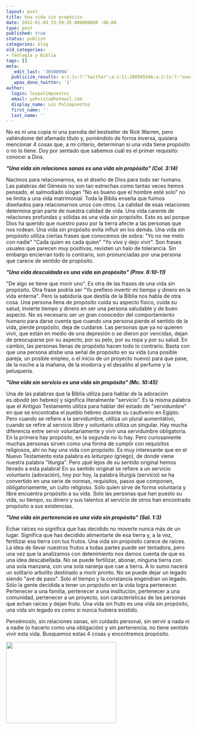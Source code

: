```yaml
---
layout: post
title: Una vida sin propósito
date: 2012-01-03 15:59:35.000000000 -06:00
type: post
published: true
status: publish
categories: blog
old_categories:
- Teología y Biblia
tags: []
meta:
  _edit_last: '30508904'
  publicize_results: a:1:{s:7:"twitter";a:1:{i:200585546;a:2:{s:7:"user_id";s:11:"Interludios";s:7:"post_id";s:18:"154230433909968896";}}}
  _wpas_done_twitter: '1'
author:
  login: lospalimpsestos
  email: yahvista@hotmail.com
  display_name: Los Palimpsestos
  first_name: ''
  last_name: ''
---
```

<p>No es ni una copia ni una parodia del bestseller de Rick Warren, pero valiéndome del afamado título y, poniéndolo de forma inversa, quisiera mencionar 4 cosas que, a mi criterio, determinan si una vida tiene propósito o no lo tiene. Doy por sentado que sabemos cuál es el primer requisito: conocer a Dios.</p>
<p><em><strong>"Una vida sin relaciones sanas es una vida sin propósito" (Col. 3:14)</strong></em></p>
<p>Nacimos para relacionarnos, es el diseño de Dios para todo ser humano. Las palabras del Génesis no son tan estrechas como tantas veces hemos pensado, el salmodiado slogan "No es bueno que el hombre esté solo" no se limita a una vida matrimonial. Toda la Biblia enseña que fuimos diseñados para relacionarnos unos con otros. La calidad de esas relaciones determina gran parte de nuestra calidad de vida. Una vida carente de relaciones profundas y sólidas es una vida sin propósito. Esto es así porque Dios ha querido que nuestro paso por la tierra afecte a las personas que nos rodean. Una vida sin propósito evita influir en los demás. Una vida sin propósito utiliza ciertas frases que conocemos de sobra: "Yo no me meto con nadie" "Cada quien es cada quien" "Yo vivo y dejo vivir". Son frases usuales que parecen muy positivas, revisten un halo de tolerancia. Sin embargo encierran todo lo contrario, son pronunciadas por una persona que carece de sentido de propósito.</p>
<p><em><strong>"Una vida descuidada es una vida sin propósito" (Prov. 6:10-11)</strong></em></p>
<p>"De algo se tiene que morir uno". Es otra de las frases de una vida sin propósito. Otra frase podría ser "Yo prefiero invertir mi tiempo y dinero en la vida enterna". Pero la sabiduría que destila de la Biblia nos habla de otra cosa. Una persona llena de propósito cuida su aspecto fìsico, cuida su salud, invierte tiempo y dinero en ser una persona saludable y de buen aspecto. No es necesario ser un gran conocedor del comportamiento humano para darse cuenta que cuando una persona pierde el sentido de la vida, pierde propósito, deja de cuidarse. Las personas que ya no quieren vivir, que están en medio de una depresión o se dieron por vencidas, dejan de preocuparse por su aspecto, por su pelo, por su ropa y por su salud. En cambio, las personas llenas de propósito hacen todo lo contrario. Basta con que una persona atisbe una señal de propósito en su vida (una posible pareja, un posible empleo, o el inicio de un proyecto nuevo) para que pase, de la noche a la mañana, de la modorra y el desaliño al perfume y la peluquería.</p>
<p><em><strong>"Una vida sin servicio es una vida sin propósito" (Mc. 10:45)</strong></em></p>
<p>Una de las palabras que la Biblia utiliza para hablar de la adoración es <em>abodá</em> (en hebreo) y significa literalmente "servicio". Es la misma palabra que el Antiguo Testamento utiliza para hablar del estado de "servidumbre" en que se encontraba el pueblo hebreo durante su cautiverio en Egipto. Pero cuando se refiere a la servidumbre, utiliza un plural aumentativo, cuando se refire al servicio libre y voluntario utiliza un singular. Hay mucha diferencia entre servir voluntariamente y vivir una servidumbre obligatoria. En la primera hay propósito, en la segunda no lo hay. Pero curiosamente muchas personas sirven como una forma de cumplir con requisitos religiosos, ahí no hay una vida con propósito. Es muy interesante que en el Nuevo Testamento esta palabra es <em>leiturgeo </em>(griego), de donde viene nuestra palabra "liturgia". Pero ¡qué lejos de su sentido original hemos llevado a esta palabra! En su sentido original se refiere a un servicio voluntario (adoración), hoy por hoy, la palabra liturgia (servicio) se ha convertido en una serie de normas, requisitos, pasos que componen, obligatoriamente, un culto religioso. Solo quien sirve de forma voluntaria y libre encuentra propósito a su vida. Solo las personas que han puesto su vida, su tiempo, su dinero y sus talentos al servicio de otros han encontrado propósito a sus existencias.</p>
<p><em><strong>"Una vida sin pertenencia es una vida sin propósito" (Sal. 1:3)</strong></em></p>
<p>Echar raíces no significa que has decidido no moverte nunca más de un lugar. Significa que has decidido alimentarte de esa tierra y, a la vez, fertilizar esa tierra con tus frutos. Una vida sin propósito carece de raíces. La idea de llevar nuestros frutos a todas partes puede ser tentadora, pero una vez que la analizamos con detenimiento nos damos cuenta de que es una idea descabellada. No se puede fertilizar, abonar, ninguna tierra con una sola manzana, con una sola naranja que cae a tierra. A lo sumo nacerá un solitario arbolito destinado a morir pronto. No se puede dejar un legado siendo "ave de paso". Solo el tiempo y la constancia engendran un legado. Sólo la gente decidida a tener un propósito en la vida logra pertenecer. Pertenecer a una familia, pertenecer a una institución, pertenecer a una comunidad, pertenecer a un proyecto, son características de las personas que echan raíces y dejan fruto. Una vida sin fruto es una vida sin propósito, una vida sin legado es como si nunca hubiera existido.</p>
<p>Pensémoslo, sin relaciones sanas, sin cuidado personal, sin servir a nada ni a nadie (o hacerlo como una obligación) y sin pertenencia, no tiene sentido vivir esta vida. Busquemos estas 4 cosas y encontremos propósito.</p>
<p><a href="http://lospalimpsestos.files.wordpress.com/2012/01/301670_10150417491565973_563820972_10489491_1770561252_n.jpg"><img class="alignnone size-medium wp-image-12" title="301670_10150417491565973_563820972_10489491_1770561252_n" src="{{ site.baseurl }}/assets/301670_10150417491565973_563820972_10489491_1770561252_n.jpg" alt="" width="300" height="221" /></a></p>
